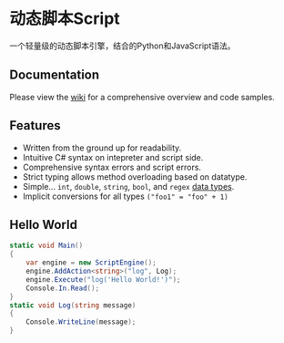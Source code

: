 # 动态脚本Script

一个轻量级的动态脚本引擎，结合的Python和JavaScript语法。 
## Documentation

Please view the [wiki](https://github.com/Templarian/Script/wiki) for a comprehensive overview and code samples.

## Features

* Written from the ground up for readability.
* Intuitive C# syntax on intepreter and script side.
* Comprehensive syntax errors and script errors.
* Strict typing allows method overloading based on datatype.
* Simple... `int`, `double`, `string`, `bool`, and `regex` [data types](https://github.com/Templarian/Script/wiki/Types).
* Implicit conversions for all types `("foo1" = "foo" + 1)`


## Hello World

```csharp
static void Main()
{
    var engine = new ScriptEngine();
    engine.AddAction<string>("log", Log);
    engine.Execute("log('Hello World!')");
    Console.In.Read();
}
static void Log(string message)
{
    Console.WriteLine(message);
}
```
